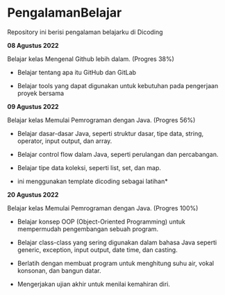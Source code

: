 # PengalamanBelajar
Repository ini berisi pengalaman belajarku di Dicoding

**08 Agustus 2022**

Belajar kelas Mengenal Github lebih dalam. (Progres 38%)

* Belajar tentang apa itu GitHub dan GitLab

* Belajar tools yang dapat digunakan untuk kebutuhan pada pengerjaan proyek bersama

**09 Agustus 2022**

Belajar kelas Memulai Pemrograman dengan Java. (Progres 56%)

  * Belajar dasar-dasar Java, seperti struktur dasar, tipe data, string, operator, input output, dan array.

  * Belajar control flow dalam Java, seperti perulangan dan percabangan.

  * Belajar tipe data koleksi, seperti list, set, dan map.
  * ini menggunakan template dicoding sebagai latihan*

**20 Agustus 2022**  

Belajar kelas Memulai Pemrograman dengan Java. (Progres 100%)

  * Belajar konsep OOP (Object-Oriented Programming) untuk mempermudah pengembangan sebuah program.

  * Belajar class-class yang sering digunakan dalam bahasa Java seperti generic, exception, input output, date time, dan casting. 

  * Berlatih dengan membuat program untuk menghitung suhu air, vokal konsonan, dan bangun datar. 

  * Mengerjakan ujian akhir untuk menilai kemahiran diri.
